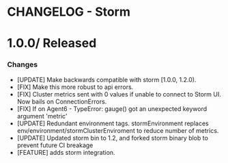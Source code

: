 # CHANGELOG - Storm

1.0.0/ Released
=================

### Changes

* [UPDATE] Make backwards compatible with storm [1.0.0, 1.2.0).
* [FIX] Make this more robust to api errors.
* [FIX] Cluster metrics sent with 0 values if unable to connect to Storm UI. Now bails on ConnectionErrors.
* [FIX] If on Agent6 - TypeError: gauge() got an unexpected keyword argument 'metric'
* [UPDATE] Redundant environment tags. stormEnvironment replaces env/environment/stormClusterEnviroment to reduce number of metrics.
* [UPDATE] Updated storm bin to 1.2, and forked storm binary blob to prevent future CI breakage
* [FEATURE] adds storm integration.
